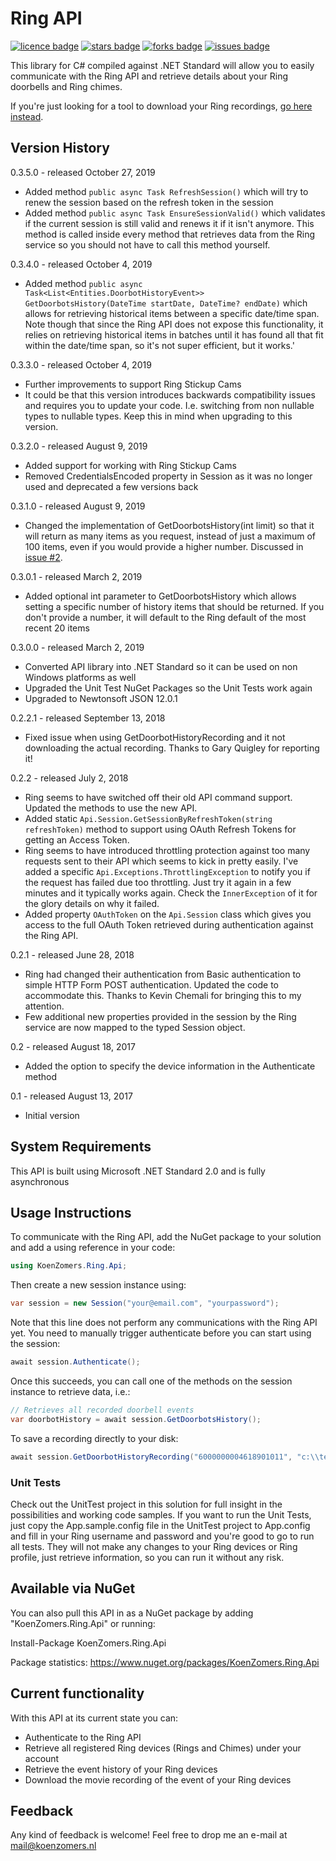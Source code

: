 # Ring API
[![licence badge]][licence]
[![stars badge]][stars]
[![forks badge]][forks]
[![issues badge]][issues]

[licence badge]:https://img.shields.io/badge/license-MIT-blue.svg
[stars badge]:https://img.shields.io/github/stars/koenzomers/RingApi.svg
[forks badge]:https://img.shields.io/github/forks/koenzomers/RingApi.svg
[issues badge]:https://img.shields.io/github/issues/koenzomers/RingApi.svg

[licence]:https://github.com/koenzomers/RingApi/blob/master/LICENSE.md
[stars]:https://github.com/koenzomers/RingApi/stargazers
[forks]:https://github.com/koenzomers/RingApi/network
[issues]:https://github.com/koenzomers/RingApi/issues

This library for C# compiled against .NET Standard will allow you to easily communicate with the Ring API and retrieve details about your Ring doorbells and Ring chimes.

If you're just looking for a tool to download your Ring recordings, [go here instead](https://github.com/KoenZomers/RingRecordingDownload).

## Version History

0.3.5.0 - released October 27, 2019

- Added method `public async Task RefreshSession()` which will try to renew the session based on the refresh token in the session
- Added method `public async Task EnsureSessionValid()` which validates if the current session is still valid and renews it if it isn't anymore. This method is called inside every method that retrieves data from the Ring service so you should not have to call this method yourself.

0.3.4.0 - released October 4, 2019

- Added method `public async Task<List<Entities.DoorbotHistoryEvent>> GetDoorbotsHistory(DateTime startDate, DateTime? endDate)` which allows for retrieving historical items between a specific date/time span. Note though that since the Ring API does not expose this functionality, it relies on retrieving historical items in batches until it has found all that fit within the date/time span, so it's not super efficient, but it works.'

0.3.3.0 - released October 4, 2019

- Further improvements to support Ring Stickup Cams
- It could be that this version introduces backwards compatibility issues and requires you to update your code. I.e. switching from non nullable types to nullable types. Keep this in mind when upgrading to this version.

0.3.2.0 - released August 9, 2019

- Added support for working with Ring Stickup Cams
- Removed CredentialsEncoded property in Session as it was no longer used and deprecated a few versions back

0.3.1.0 - released August 9, 2019

- Changed the implementation of GetDoorbotsHistory(int limit) so that it will return as many items as you request, instead of just a maximum of 100 items, even if you would provide a higher number. Discussed in [issue #2](https://github.com/KoenZomers/RingApi/issues/2).

0.3.0.1 - released March 2, 2019

- Added optional int parameter to GetDoorbotsHistory which allows setting a specific number of history items that should be returned. If you don't provide a number, it will default to the Ring default of the most recent 20 items

0.3.0.0 - released March 2, 2019

- Converted API library into .NET Standard so it can be used on non Windows platforms as well
- Upgraded the Unit Test NuGet Packages so the Unit Tests work again
- Upgraded to Newtonsoft JSON 12.0.1

0.2.2.1 - released September 13, 2018

- Fixed issue when using GetDoorbotHistoryRecording and it not downloading the actual recording. Thanks to Gary Quigley for reporting it!

0.2.2 - released July 2, 2018

- Ring seems to have switched off their old API command support. Updated the methods to use the new API.
- Added static `Api.Session.GetSessionByRefreshToken(string refreshToken)` method to support using OAuth Refresh Tokens for getting an Access Token.
- Ring seems to have introduced throttling protection against too many requests sent to their API which seems to kick in pretty easily. I've added a specific `Api.Exceptions.ThrottlingException` to notify you if the request has failed due too throttling. Just try it again in a few minutes and it typically works again. Check the `InnerException` of it for the glory details on why it failed.
- Added property `OAuthToken` on the `Api.Session` class which gives you access to the full OAuth Token retrieved during authentication against the Ring API.

0.2.1 - released June 28, 2018

- Ring had changed their authentication from Basic authentication to simple HTTP Form POST authentication. Updated the code to accommodate this. Thanks to Kevin Chemali for bringing this to my attention.
- Few additional new properties provided in the session by the Ring service are now mapped to the typed Session object.

0.2 - released August 18, 2017

- Added the option to specify the device information in the Authenticate method

0.1 - released August 13, 2017

- Initial version

## System Requirements

This API is built using Microsoft .NET Standard 2.0 and is fully asynchronous

## Usage Instructions

To communicate with the Ring API, add the NuGet package to your solution and add a using reference in your code:

```C#
using KoenZomers.Ring.Api;
```

Then create a new session instance using:

```C#
var session = new Session("your@email.com", "yourpassword");
```

Note that this line does not perform any communications with the Ring API yet. You need to manually trigger authenticate before you can start using the session:

```C#
await session.Authenticate();
```

Once this succeeds, you can call one of the methods on the session instance to retrieve data, i.e.:

```C#
// Retrieves all recorded doorbell events
var doorbotHistory = await session.GetDoorbotsHistory();
```

To save a recording directly to your disk:

```C#
await session.GetDoorbotHistoryRecording("6000000004618901011", "c:\\temp\\recording.mp4");
```

### Unit Tests

Check out the UnitTest project in this solution for full insight in the possibilities and working code samples. If you want to run the Unit Tests, just copy the App.sample.config file in the UnitTest project to App.config and fill in your Ring username and password and you're good to go to run all tests. They will not make any changes to your Ring devices or Ring profile, just retrieve information, so you can run it without any risk.

## Available via NuGet

You can also pull this API in as a NuGet package by adding "KoenZomers.Ring.Api" or running:

Install-Package KoenZomers.Ring.Api

Package statistics: https://www.nuget.org/packages/KoenZomers.Ring.Api

## Current functionality

With this API at its current state you can:

- Authenticate to the Ring API
- Retrieve all registered Ring devices (Rings and Chimes) under your account
- Retrieve the event history of your Ring devices
- Download the movie recording of the event of your Ring devices

## Feedback

Any kind of feedback is welcome! Feel free to drop me an e-mail at mail@koenzomers.nl
